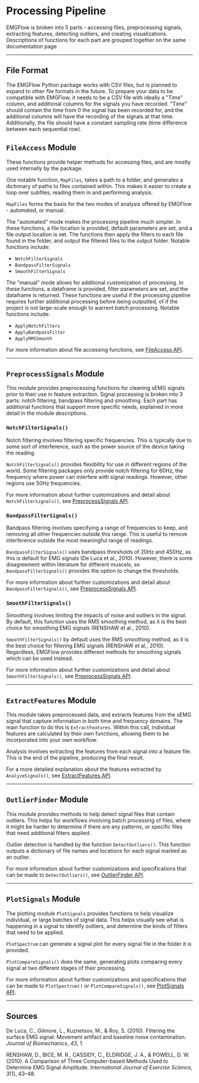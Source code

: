 # Processing Pipeline

EMGFlow is broken into 5 parts - accessing files, preprocessing signals, extracting features, detecting outliers, and creating visualizations. Descriptions of functions for each part are grouped together on the same documentation page

---

## File Format

The EMGFlow Python package works with CSV files, but is planned to expand to other file formats in the future. To prepare your data to be compatible with EMGFlow, it needs to be a CSV file with ideally a "Time" column, and additional columns for the signals you have recorded. "Time" should contain the time from 0 the signal has been recorded for, and the additional columns will have the recording of the signals at that time. Additionally, the file should have a constant sampling rate (time difference between each sequential row).

## `FileAccess` Module

These functions provide helper methods for accessing files, and are mostly used internally by the package.

One notable function, `MapFiles`, takes a path to a folder, and generates a dictionary of paths to files contained within. This makes it easier to create a loop over subfiles, reading them in and performing analysis.

`MapFiles` forms the basis for the two modes of analysis offered by EMGFlow - automated, or manual.

The "automated" mode makes the processing pipeline much simpler. In these functions, a file location is provided, default parameters are set, and a file output location is set. The functions then apply the filters to each file found in the folder, and output the filtered files to the output folder. Notable functions include:
- `NotchFilterSignals`
- `BandpassFilterSignals`
- `SmoothFilterSignals`

The "manual" mode allows for additional customization of processing. In these functions, a dataframe is provided, filter parameters are set, and the dataframe is returned. These functions are useful if the processing pipeline requires further additional processing before being outputted, of if the project is not large-scale enough to warrent batch processing. Notable functions include:
- `ApplyNotchFilters`
- `ApplyBandpassFilter`
- `ApplyRMSSmooth`

For more information about file accessing functions, see [FileAccess API](./04%20FileAccess%20API.md).

---

## `PreprocessSignals` Module

This module provides preprocessing functions for cleaning sEMG signals prior to their use in feature extraction. Signal processing is broken into 3 parts: notch filtering, bandpass filtering and smoothing. Each part has additional functions that support more specific needs, explained in more detail in the module descriptions.

### `NotchFilterSignals()`


Notch filtering involves filtering specific frequencies. This is typically due to some sort of interference, such as the power source of the device taking the reading.

`NotchFilterSignals()` provides flexibility for use in different regions of the world. Some filtering packages only provide notch filtering for 60Hz, the frequency where power can interfere with signal readings.  However, other regions use 50Hz frequencies.

For more information about further customizations and detail about `NotchFilterSignals()`, see [PreprocessSignals API](./05%20PreprocessSignals%20API.md).

### `BandpassFilterSignals()`

Bandpass filtering involves specifying a range of frequencies to keep, and removing all other frequencies outside this range. This is useful to remove interference outside the most meaningful range of readings. 

`BandpassFilterSignals()` uses bandpass thresholds of 20Hz and 450Hz, as this is default for EMG signals (De Luca et al., 2010). However, there is some disagreement within literature for different muscels, so `BandpassFilterSignals()` provides the option to change the thresholds.

For more information about further customizations and detail about `BandpassFilterSignals()`, see [PreprocessSignals API](./05%20PreprocessSignals%20API.md).

### `SmoothFilterSignals()`

Smoothing involves limiting the impacts of noise and outliers in the signal. By default, this function uses the RMS smoothing method, as it is the best choice for smoothing EMG signals (RENSHAW et al., 2010).

`SmoothFilterSignals()` by default uses the RMS smoothing method, as it is the best choice for filtering EMG signals (RENSHAW et al., 2010). Regardless, EMGFlow provides different methods for smoothing signals which can be used instead.

For more information about further customizations and detail about `SmoothFilterSignals()`, see [PreprocessSignals API](./05%20PreprocessSignals%20API.md).

---

## `ExtractFeatures` Module

This module takes preprocessed data, and extracts features from the sEMG signal that capture information in both time and frequency domains. The main function to do this is `ExtractFeatures`. Within this call, individual features are calculated by their own functions, allowing them to be incorporated into your own workflow.

Analysis involves extracting the features from each signal into a feature file. This is the end of the pipeline, producing the final result.

For a more detailed explanation about the features extracted by `AnalyzeSignals()`, see [ExtractFeatures API](./06%20ExtractFeatures%20API.md).

---
## `OutlierFinder` Module

This module provides methods to help detect signal files that contain outliers. This helps for workflows involving batch processing of files, where it might be harder to determine if there are any patterns, or specific files that need additional filters applied.

Outlier detection is handled by the function `DetectOutliers()`. This function outputs a dictionary of file names and locations for each signal marked as an outlier.

For more information about further customizations and specifications that can be made to `DetectOutliers()`, see [OutlierFinder API](./07%20OutlierFinder%20API.md).

---

## `PlotSignals` Module

The plotting module `PlotSignals` provides functions to help visualize individual, or large batches of signal data. This helps visually see what is happening in a signal to identify outliers, and determine the kinds of filters that need to be applied.

`PlotSpectrum` can generate a signal plot for every signal file in the folder it is provided.

`PlotCompareSignals()` does the same, generating plots comparing every signal at two different stages of their processing.

For more information about further customizations and specifications that can be made to `PlotSpectrum()` or `PlotCompareSignals()`, see [PlotSignals API](./08%20PlotSignals%20API.md).

---

## Sources

De Luca, C., Gilmore, L., Kuznetsov, M., & Roy, S. (2010). Filtering the surface EMG signal: Movement artifact and baseline noise contamination. _Journal of Biomechanics_, _43_, 1.

RENSHAW, D., BICE, M. R., CASSIDY, C., ELDRIDGE, J. A., & POWELL, D. W. (2010). A Comparison of Three Computer-based Methods Used to Determine EMG Signal Amplitude. _International Journal of Exercise Science_, _3_(1), 43–48.